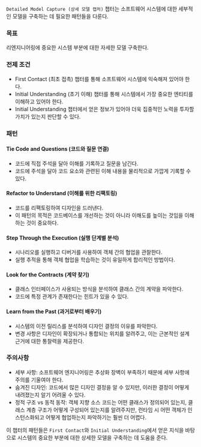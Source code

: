 `Detailed Model Capture (상세 모델 캡처)` 챕터는 소프트웨어 시스템에 대한 세부적인 모델을 구축하는 데 필요한 패턴들을 다룬다. 
### 목표 
리엔지니어링에 중요한 시스템 부분에 대한 자세한 모델 구축한다. 

### 전제 조건

* First Contact (최초 접촉) 챕터를 통해 소프트웨어 시스템에 익숙해져 있어야 한다. 
* Initial Understanding (초기 이해) 챕터를 통해 시스템에서 가장 중요한 엔티티를 이해하고 있어야 한다. 
* Initial Understanding 챕터에서 얻은 정보가 있어야 더욱 집중적인 노력을 투자할 가치가 있는지 판단할 수 있다. 

### 패턴
#### Tie Code and Questions (코드와 질문 연결) 
* 코드에 직접 주석을 달아 이해를 기록하고 질문을 남긴다.
* 코드에 주석을 달아 코드 요소와 관련된 이해 내용을 물리적으로 가깝게 기록할 수 있다.

#### Refactor to Understand (이해를 위한 리팩토링)
* 코드를 리팩토링하여 디자인을 드러낸다. 
* 이 패턴의 목적은 코드베이스를 개선하는 것이 아니라 이해도를 높이는 것임을 이해하는 것이 중요하다. 

#### Step Through the Execution (실행 단계별 분석)
* 시나리오를 실행하고 디버거를 사용하여 객체 간의 협업을 관찰한다.
* 실행 추적을 통해 객체 협업을 학습하는 것이 유일하게 합리적인 방법이다.

#### Look for the Contracts (계약 찾기) 
* 클래스 인터페이스가 사용되는 방식을 분석하여 클래스 간의 계약을 파악한다.
* 코드에 특정 관계가 존재한다는 힌트가 있을 수 있다.

#### Learn from the Past (과거로부터 배우기)
* 시스템의 이전 릴리스를 분석하여 디자인 결정의 이유를 파악한다.
* 변경 사항은 디자인이 확장되거나 통합되는 위치를 알려주고, 이는 근본적인 설계 근거에 대한 통찰력을 제공한다.

### 주의사항
* 세부 사항: 소프트웨어 엔지니어링은 추상화 장벽이 부족하기 때문에 세부 사항에 주의를 기울여야 한다. 
* 숨겨진 디자인: 코드에서 많은 디자인 결정을 알 수 있지만, 이러한 결정이 어떻게 내려졌는지 알기 어려울 수 있다. 
* 정적 구조 vs 동적 동작: 객체 지향 소스 코드는 어떤 클래스가 정의되어 있는지, 클래스 계층 구조가 어떻게 구성되어 있는지를 알려주지만, 런타임 시 어떤 객체가 인스턴스화되고 어떻게 협업하는지 파악하기는 훨씬 더 어렵다. 

이 챕터의 패턴들은 `First Contact`와 `Initial Understanding`에서 얻은 지식을 바탕으로 시스템의 중요한 부분에 대한 상세한 모델을 구축하는 데 도움을 준다.
